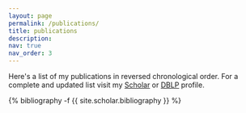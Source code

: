 ```yaml
---
layout: page
permalink: /publications/
title: publications
description: 
nav: true
nav_order: 3
---
```

Here's a list of my publications in reversed chronological order. For a complete and updated list visit my [Scholar](https://scholar.google.it/citations?user=Urf6lNEAAAAJ&hl=it) or [DBLP](https://dblp.org/pid/71/11144.html) profile.

<!-- _pages/publications.md -->
<div class="publications">

{% bibliography -f {{ site.scholar.bibliography }} %}

</div>
